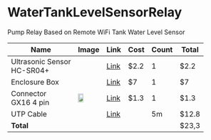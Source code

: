 # WaterTankLevelSensorRelay
Pump Relay Based on Remote WiFi Tank Water Level Sensor


|Name|Image|Link|Cost|Count|Total|
|----|-----|----|----|------|--|
|Ultrasonic Sensor<br>HC-SR04+  ||[Link](https://ru.aliexpress.com/item/32860776120.html)|$2.2|1|$2.2
|Enclosure Box||[Link](https://ru.aliexpress.com/item/32821317233.html)|$7|1|$7
|Connector<br>GX16 4 pin|<img src="https://ae01.alicdn.com/kf/HTB13zjWQPDpK1RjSZFrq6y78VXak/GX16-M16.jpg" width="50%"/>|[Link](https://ru.aliexpress.com/item/32823665189.html)|$1.3|1|$1.3
|UTP Cable||[Link](https://ru.aliexpress.com/item/4000053396398.html)||5m|$12.8
|**Total**|||||$23,3|





